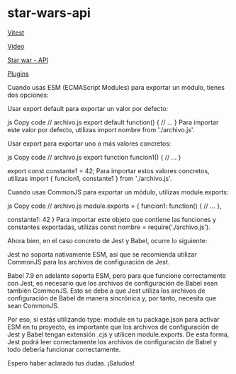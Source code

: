 # star-wars-api

[Vitest](https://github.com/vitest-dev/vitest)

[Video](https://www.youtube.com/watch?v=2Lmz87uYBsw)

[Star war - API](https://swapi.dev/documentation#javascript)

[Plugins](https://vitejs.dev/plugins/#community-plugins)



Cuando usas ESM (ECMAScript Modules) para exportar un módulo, tienes dos opciones:

Usar export default para exportar un valor por defecto:

js
Copy code
// archivo.js
export default function() {
  // ...
}
Para importar este valor por defecto, utilizas import nombre from './archivo.js'.

Usar export para exportar uno o más valores concretos:

js
Copy code
// archivo.js
export function funcion1() {
  // ...
}

export const constante1 = 42;
Para importar estos valores concretos, utilizas import { funcion1, constante1 } from './archivo.js'.

Cuando usas CommonJS para exportar un módulo, utilizas module.exports:

js
Copy code
// archivo.js
module.exports = {
  funcion1: function() {
    // ...
  },

  constante1: 42
}
Para importar este objeto que contiene las funciones y constantes exportadas, utilizas const nombre = require('./archivo.js').

Ahora bien, en el caso concreto de Jest y Babel, ocurre lo siguiente:

Jest no soporta nativamente ESM, así que se recomienda utilizar CommonJS para los archivos de configuración de Jest.

Babel 7.9 en adelante soporta ESM, pero para que funcione correctamente con Jest, es necesario que los archivos de configuración de Babel sean también CommonJS. Esto se debe a que Jest utiliza los archivos de configuración de Babel de manera sincrónica y, por tanto, necesita que sean CommonJS.

Por eso, si estás utilizando type: module en tu package.json para activar ESM en tu proyecto, es importante que los archivos de configuración de Jest y Babel tengan extensión .cjs y utilicen module.exports. De esta forma, Jest podrá leer correctamente los archivos de configuración de Babel y todo debería funcionar correctamente.

Espero haber aclarado tus dudas. ¡Saludos!